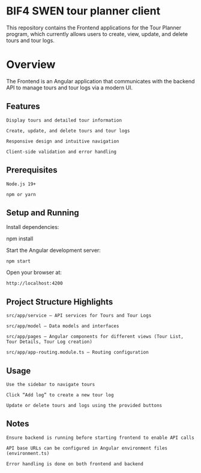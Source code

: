 # BIF4 SWEN tour planner client

This repository contains the Frontend applications for the Tour Planner program, which currently allows users to create, view, update, and delete tours and tour logs.

# Overview

The Frontend is an Angular application that communicates with the backend API to manage tours and tour logs via a modern UI.

## Features

    Display tours and detailed tour information

    Create, update, and delete tours and tour logs

    Responsive design and intuitive navigation

    Client-side validation and error handling

## Prerequisites

    Node.js 19+

    npm or yarn

## Setup and Running

Install dependencies:

npm install

Start the Angular development server:

    npm start

Open your browser at:

    http://localhost:4200

## Project Structure Highlights

    src/app/service — API services for Tours and Tour Logs

    src/app/model — Data models and interfaces

    src/app/pages — Angular components for different views (Tour List, Tour Details, Tour Log creation)

    src/app/app-routing.module.ts — Routing configuration

## Usage

    Use the sidebar to navigate tours

    Click “Add log” to create a new tour log

    Update or delete tours and logs using the provided buttons

## Notes

    Ensure backend is running before starting frontend to enable API calls

    API base URLs can be configured in Angular environment files (environment.ts)

    Error handling is done on both frontend and backend
